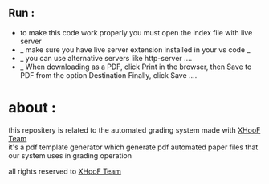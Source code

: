 ## Run :
<ul>
    <li>to make this code work properly you must open the index file with live server</li>
    <li>_ make sure you have live server extension installed in your vs code _ </li>
    <li>_ you can use alternative servers like http-server ....</li>
    <li>_ When downloading as a PDF, click Print in the browser, then Save to PDF from the option Destination Finally, click Save ....</li>

</ul>



# about  :
this repositery is related to the automated grading system made with   <a href="https://ahedsulieman.w3spaces.com">XHooF Team</a> 
<br>
it's a pdf template generator which generate pdf automated paper files that our system uses in grading operation

all rights reserved to  <a href="https://ahedsulieman.w3spaces.com">XHooF Team</a>  


